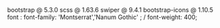 bootstrap @ 5.3.0
scss @ 1.63.6
swiper @ 9.4.1
bootstrap-icons @ 1.10.5
font : font-family: 'Montserrat','Nanum Gothic' ; / font-weight: 400;

